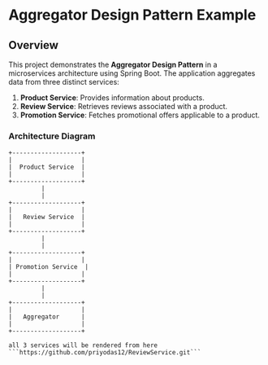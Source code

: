 # Aggregator Design Pattern Example

## Overview

This project demonstrates the **Aggregator Design Pattern** in a microservices architecture using
Spring Boot. The application aggregates data from three distinct services:

1. **Product Service**: Provides information about products.
2. **Review Service**: Retrieves reviews associated with a product.
3. **Promotion Service**: Fetches promotional offers applicable to a product.

### Architecture Diagram

```plaintext
+-------------------+
|                   |
|  Product Service  |
|                   |
+-------------------+
         |
         |
+-------------------+
|                   |
|   Review Service  |
|                   |
+-------------------+
         |
         |
+-------------------+
|                   |
| Promotion Service  |
|                   |
+-------------------+
         |
         |
+-------------------+
|                   |
|   Aggregator      |
|                   |
+-------------------+

all 3 services will be rendered from here ```https://github.com/priyodas12/ReviewService.git```
